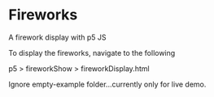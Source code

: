 # Fireworks
A firework display with p5 JS

To display the fireworks, navigate to the following

p5 > fireworkShow > fireworkDisplay.html

Ignore empty-example folder...currently only for live demo. 
